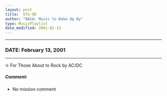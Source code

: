 ```yaml
---
layout: post
title:  STS-98
author: "NASA: Music to Wake Up By"
type: MusicPlaylist
date_modified: 2001-02-13
---
```


----
### DATE: February 13, 2001
----
✫ For Those About to Rock by AC/DC

##### Comment:
* No mission comment
